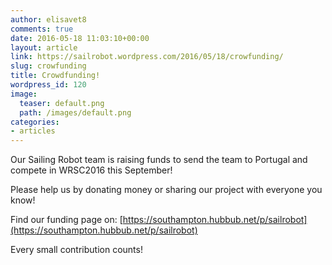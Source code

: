 ```yaml
---
author: elisavet8
comments: true
date: 2016-05-18 11:03:10+00:00
layout: article
link: https://sailrobot.wordpress.com/2016/05/18/crowfunding/
slug: crowfunding
title: Crowdfunding!
wordpress_id: 120
image:
  teaser: default.png
  path: /images/default.png
categories:
- articles
---
```


Our Sailing Robot team is raising funds to send the team to Portugal and compete in WRSC2016 this September!

Please help us by donating money or sharing our project with everyone you know!

Find our funding page on: [https://southampton.hubbub.net/p/sailrobot](https://southampton.hubbub.net/p/sailrobot)




Every small contribution counts!
